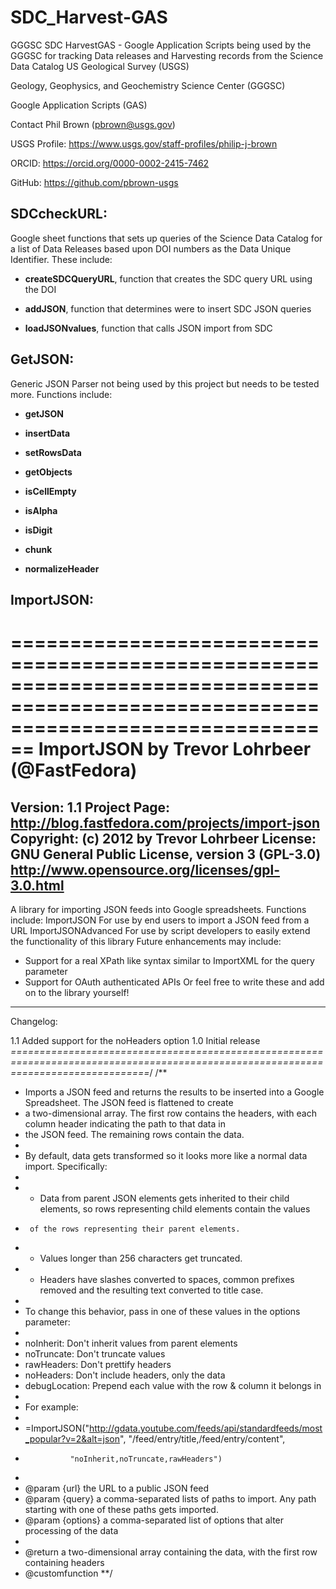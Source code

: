 # SDC_Harvest-GAS
GGGSC SDC HarvestGAS - Google Application Scripts being used by the GGGSC for tracking Data releases and Harvesting records from the Science Data Catalog
US Geological Survey (USGS)

Geology, Geophysics, and Geochemistry Science Center (GGGSC)

Google Application Scripts (GAS)

Contact Phil Brown (pbrown@usgs.gov)

USGS Profile: https://www.usgs.gov/staff-profiles/philip-j-brown

ORCID: https://orcid.org/0000-0002-2415-7462

GitHub: https://github.com/pbrown-usgs


## SDCcheckURL:

Google sheet functions that sets up queries of the Science Data Catalog for a list of Data Releases based upon DOI numbers as the Data Unique Identifier.  These include:

- **createSDCQueryURL**, function that creates the SDC query URL using the DOI

- **addJSON**, function that determines were to insert SDC JSON queries

- **loadJSONvalues**, function that calls JSON import from SDC 

## GetJSON:

Generic JSON Parser not being used by this project but needs to be tested more.  Functions include:

- **getJSON**

- **insertData**

- **setRowsData**

- **getObjects**

- **isCellEmpty**

- **isAlpha**

- **isDigit**

- **chunk**

- **normalizeHeader**

## ImportJSON:
  ==================================================================================================================================== 
  ImportJSON by Trevor Lohrbeer (@FastFedora)
  ====================================================================================================================================
  Version:      1.1
  Project Page: http://blog.fastfedora.com/projects/import-json
  Copyright:    (c) 2012 by Trevor Lohrbeer
  License:      GNU General Public License, version 3 (GPL-3.0) 
                http://www.opensource.org/licenses/gpl-3.0.html
  ------------------------------------------------------------------------------------------------------------------------------------
  A library for importing JSON feeds into Google spreadsheets. Functions include:
     ImportJSON            For use by end users to import a JSON feed from a URL 
     ImportJSONAdvanced    For use by script developers to easily extend the functionality of this library
  Future enhancements may include:
   - Support for a real XPath like syntax similar to ImportXML for the query parameter
   - Support for OAuth authenticated APIs
  Or feel free to write these and add on to the library yourself!
  ------------------------------------------------------------------------------------------------------------------------------------
  Changelog:
  
  1.1    Added support for the noHeaders option
  1.0    Initial release
 *====================================================================================================================================*/
/**
 * Imports a JSON feed and returns the results to be inserted into a Google Spreadsheet. The JSON feed is flattened to create 
 * a two-dimensional array. The first row contains the headers, with each column header indicating the path to that data in 
 * the JSON feed. The remaining rows contain the data. 
 * 
 * By default, data gets transformed so it looks more like a normal data import. Specifically:
 *
 *   - Data from parent JSON elements gets inherited to their child elements, so rows representing child elements contain the values 
 *      of the rows representing their parent elements.
 *   - Values longer than 256 characters get truncated.
 *   - Headers have slashes converted to spaces, common prefixes removed and the resulting text converted to title case. 
 *
 * To change this behavior, pass in one of these values in the options parameter:
 *
 *    noInherit:     Don't inherit values from parent elements
 *    noTruncate:    Don't truncate values
 *    rawHeaders:    Don't prettify headers
 *    noHeaders:     Don't include headers, only the data
 *    debugLocation: Prepend each value with the row & column it belongs in
 *
 * For example:
 *
 *   =ImportJSON("http://gdata.youtube.com/feeds/api/standardfeeds/most_popular?v=2&alt=json", "/feed/entry/title,/feed/entry/content",
 *               "noInherit,noTruncate,rawHeaders")
 * 
 * @param {url} the URL to a public JSON feed
 * @param {query} a comma-separated lists of paths to import. Any path starting with one of these paths gets imported.
 * @param {options} a comma-separated list of options that alter processing of the data
 *
 * @return a two-dimensional array containing the data, with the first row containing headers
 * @customfunction
 **/
